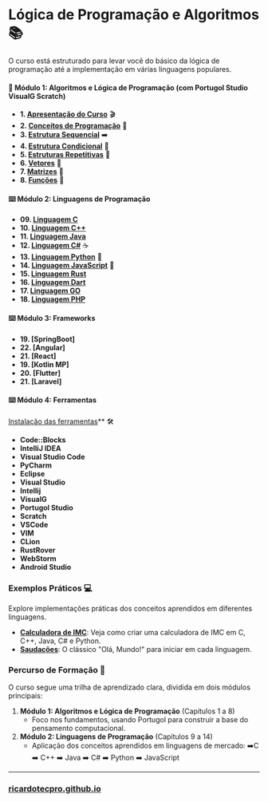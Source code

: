 # Lógica de Programação e Algoritmos 📚

O curso está estruturado para levar você do básico da lógica de programação até a implementação em várias linguagens populares.

#### **🧠 Módulo 1: Algoritmos e Lógica de Programação (com Portugol Studio VisualG Scratch)**
* **1. [Apresentação do Curso](topicos/01_conteudo_do_curso.md)** 🎬
* **2. [Conceitos de Programação](topicos/02_introducao_a_programacao.md)** 🤔
* **3. [Estrutura Sequencial](topicos/03_estrutura_sequencial.md)** ➡️
* **4. [Estrutura Condicional](topicos/04_estrutura_condicional.md)** 🔀
* **5. [Estruturas Repetitivas](topicos/05_estruturas_repetitivas.md)** 🔁
* **6. [Vetores](topicos/06_vetores.md)** 📏
* **7. [Matrizes](topicos/07_matrizes.md)** 🔢
* **8. [Funções](topicos/08_funcoes.md)** 🧩

#### **⌨️ Módulo 2: Linguagens de Programação**
* **09. [Linguagem C](topicos/09_linguagem_c.md)**
* **10. [Linguagem C++](topicos/10_linguagem_cpp.md)**
* **11. [Linguagem Java](topicos/11_linguagem_java.md)**
* **12. [Linguagem C#](topicos/12_linguagem_csharp.md)** ☕
* **13. [Linguagem Python](topicos/13_linguagem_python.md)** 💎
* **14. [Linguagem JavaScript](topicos/14_linguagem_javascript.md)** 🐍
* **15. [Linguagem Rust](topicos/15_linguagem_rust.md)**
* **16. [Linguagem Dart](topicos/16_linguagem_dart.md)**
* **17. [Linguagem GO](topicos/17_linguagem_go.md)**
* **18. [Linguagem PHP](topicos/18_linguagem_php.md)**

#### **⌨️ Módulo 3: Frameworks**
* **19. [SpringBoot]**
* **22. [Angular]**
* **21. [React]**
* **19. [Kotlin MP]**
* **20. [Flutter]**
* **21. [Laravel]**

#### ⌨️ **Módulo 4: Ferramentas**

[Instalação das ferramentas](topicos/08_instalacao_ferramentas.md)** 🛠️
* **Code::Blocks**
* **IntelliJ IDEA**
* **Visual Studio Code**
* **PyCharm**
* **Eclipse**
* **Visual Studio**
* **Intellij**
* **VisualG**
* **Portugol Studio**
* **Scratch**
* **VSCode**
* **VIM**
* **CLion**
* **RustRover**
* **WebStorm**
* **Android Studio**

### **Exemplos Práticos** 💻
Explore implementações práticas dos conceitos aprendidos em diferentes linguagens.

* **[Calculadora de IMC](./imc/)**: Veja como criar uma calculadora de IMC em C, C++, Java, C# e Python.
* **[Saudações](./saudacoes/)**: O clássico "Olá, Mundo!" para iniciar em cada linguagem.

### **Percurso de Formação** 👣

O curso segue uma trilha de aprendizado clara, dividida em dois módulos principais:

1.  **Módulo 1: Algoritmos e Lógica de Programação** (Capítulos 1 a 8)
    *   Foco nos fundamentos, usando Portugol para construir a base do pensamento computacional.
2.  **Módulo 2: Linguagens de Programação** (Capítulos 9 a 14)
    *   Aplicação dos conceitos aprendidos em linguagens de mercado: ➡️C ➡️ C++ ➡️ Java ➡️ C# ➡️ Python ➡️ JavaScript

---

### [ricardotecpro.github.io](https://ricardotecpro.github.io/)
